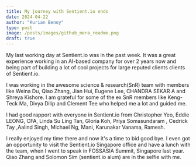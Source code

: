 ```yaml
---
title: My journey with Sentient.io ends
date: 2024-04-22
author: "Kurian Benoy"
type: post
image: /posts/images/github_mera_readme.png
draft: true
---
```


My last working day at Sentient.io was in the past week. It was a great experience working in an AI-based company for over 2 years now  and being part of building a lot of cool projects for large reputed clients clients of Sentient.io. 

I was working in the awesome science & research(SnR) team with members like Weina Du, Qiao Zhang, Jian Hui, Eugene Lee, CHANDRA SEKAR A and Shreya Kishore. I am grateful for some of the ex SnR members like Keng-Teck Ma, Divya Dilip and Clement Tee who helped me a lot and guided me.

I had good rapport with everyone in Sentient.io from Christopher Yeo, Eddie LEONG, CFA, Linda Su Ling Tan, Gloria Koh, Priya Somasundaram , Cedrick Tay ,Aalind Singh, Michael Ng, Mani, Karunakar Vanama, Ramesh.

I really enjoyed my time there and now it's a time to bid good bye. I even got an opportunity to visit the Sentient.io Singapore office and have a lunch with the team, when I went to speak in FOSSASIA Summit, Singapore last year. Qiao Zhang and Solomon Sim (sentient.io alum) are in the selfie with me.

